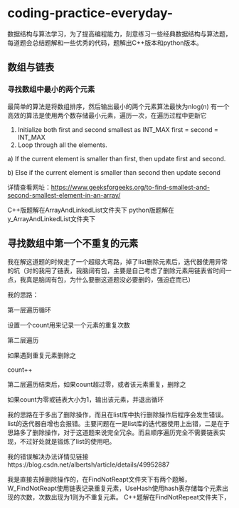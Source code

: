 # coding-practice-everyday-
数据结构与算法学习，为了提高编程能力，刻意练习一些经典数据结构与算法题，每道题会总结题解和一些优秀的代码，题解出C++版本和python版本。
## 数组与链表
### 寻找数组中最小的两个元素
最简单的算法是将数组排序，然后输出最小的两个元素算法最快为nlog(n)
有一个高效的算法是使用两个数存储最小元素，遍历一次，在遍历过程中更新它
1) Initialize both first and second smallest as INT_MAX
   first = second = INT_MAX
2) Loop through all the elements.
  
  a) If the current element is smaller than first, then update first 
       and second. 
   
  b) Else if the current element is smaller than second then update 
    second
  
  详情查看网址：https://www.geeksforgeeks.org/to-find-smallest-and-second-smallest-element-in-an-array/
  
  C++版题解在ArrayAndLinkedList文件夹下
  python版题解在y_ArrayAndLinkedList文件夹下
  ## 寻找数组中第一个不重复的元素
  我在解这道题的时候走了一个超级大弯路，掉了list删除元素后，迭代器使用异常的坑（对的我用了链表，我脑阔有包，主要是自己考虑了删除元素用链表省时间一点，我真是脑阔有包，为什么要删这道题没必要删的，强迫症而已）
  
我的思路：

第一层遍历循环

设置一个count用来记录一个元素的重复次数

第二层遍历

如果遇到重复元素删除之

count++

第二层遍历结束后，如果count超过零，或者该元素重复，删除之

如果count为零或链表大小为1，输出该元素，并退出循环

我的思路在于多出了删除操作，而且在list库中执行删除操作后程序会发生错误。list的迭代器自增也会报错。主要问题在一是list库的迭代器使用上出错，二是在于思路多了删除操作，对于这道题来说完全冗余。而且顺序遍历完全不需要链表实现，不过好处就是锻炼了list的使用吧。

我的错误解决办法详情见链接https://blog.csdn.net/albertsh/article/details/49952887

我是直接去掉删除操作的，在FindNotReapt文件夹下有两个题解，W_FindNotReapt使用链表记录重复元素，UseHash使用hash表存储每个元素出现的次数，次数出现为1则为不重复元素。
C++题解在FindNotRepeat文件夹下，

